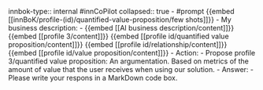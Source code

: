 innbok-type:: internal
#innCoPilot
collapsed:: true
	- #prompt {{embed [[innBoK/profile-(id)/quantified-value-proposition/few shots]]}}
		- My business description:
		- {{embed [[AI business description/content]]}} {{embed [[profile 3/content]]}} {{embed [[profile id/quantified value proposition/content]]}} {{embed [[profile id/relationship/content]]}} {{embed [[profile id/value proposition/content]]}}
		- Action:
		- Propose profile 3/quantified value proposition: An argumentation. Based on metrics of the amount of value that the user receives when using our solution.
		- Answer:
		- Please write your respons in a MarkDown code box.




